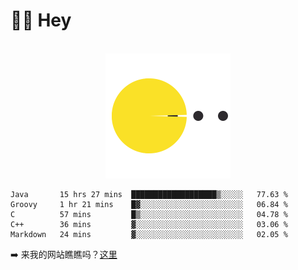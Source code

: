 
# 👋🏻 Hey
<div align="center">
	<br>
	<img src="https://raw.githubusercontent.com/Aniket965/Aniket965/master/pacman.svg?sanitize=true" width="200" height="200">
	<br>
</div>

<!--START_SECTION:waka-->
```text
Java       15 hrs 27 mins  ███████████████████▒░░░░░   77.63 % 
Groovy     1 hr 21 mins    █▓░░░░░░░░░░░░░░░░░░░░░░░   06.84 % 
C          57 mins         █▒░░░░░░░░░░░░░░░░░░░░░░░   04.78 % 
C++        36 mins         ▓░░░░░░░░░░░░░░░░░░░░░░░░   03.06 % 
Markdown   24 mins         ▓░░░░░░░░░░░░░░░░░░░░░░░░   02.05 % 
```
<!--END_SECTION:waka-->

 ➡️  来我的网站瞧瞧吗？[这里](https://www.shaolongfei.com)
